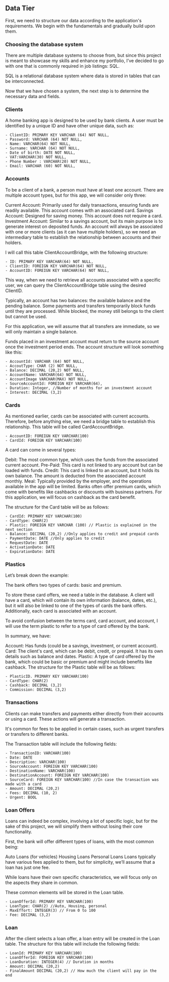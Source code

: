 ## Data Tier

First, we need to structure our data according to the application's requirements. We begin with the fundamentals and gradually build upon them.

### Choosing the database system

There are multiple database systems to choose from, but since this project is meant to showcase my skills and enhance my portfolio, I’ve decided to go with one that is commonly required in job listings: SQL.

SQL is a relational database system where data is stored in tables that can be interconnected.

Now that we have chosen a system, the next step is to determine the necessary data and fields.

### Clients

A home banking app is designed to be used by bank clients. A user must be identified by a unique ID and have other unique data, such as:

    - ClientID: PRIMARY KEY VARCHAR (64) NOT NULL,
    - Password: VARCHAR (64) NOT NULL,
    - Name: VARCHAR(64) NOT NULL,
    - Surname: VARCHAR (64) NOT NULL,
    - Date of birth: DATE NOT NULL,
    - VAT:VARCHAR(30) NOT NULL,
    - Phone Number : VARCHAR(20) NOT NULL,
    - Email: VARCHAR (60) NOT NULL,

### Accounts

To be a client of a bank, a person must have at least one account. There are multiple account types, but for this app, we will consider only three:

Current Account: Primarily used for daily transactions, ensuring funds are readily available. This account comes with an associated card.
Savings Account: Designed for saving money. This account does not require a card.
Investment Account: Similar to a savings account, but its main purpose is to generate interest on deposited funds.
An account will always be associated with one or more clients (as it can have multiple holders), so we need an intermediary table to establish the relationship between accounts and their holders.

I will call this table ClientAccountBridge, with the following structure:

    - ID: PRIMARY KEY VARCHAR(64) NOT NULL,
    - ClientID: FOREIGN KEY VARCHAR(64) NOT NULL,
    - AccountID: FOREIGN KEY VARCHAR(64) NOT NULL,

This way, when we need to retrieve all accounts associated with a specific user, we can query the ClientAccountBridge table using the desired ClientID.

Typically, an account has two balances: the available balance and the pending balance. Some payments and transfers temporarily block funds until they are processed. While blocked, the money still belongs to the client but cannot be used.

For this application, we will assume that all transfers are immediate, so we will only maintain a single balance.

Funds placed in an investment account must return to the source account once the investment period ends. The account structure will look something like this:

    - AccountId: VARCHAR (64) NOT NULL,
    - AccoutType: CHAR (2) NOT NULL,
    - Balance: DECIMAL (20,2) NOT NULL,
    - AccountName: VARCHAR(64) NOT NULL,
    - AccountImage VARCHAR(MAX) NOT NULL,
    - SourceAccountId: FOREIGN KEY VARCHAR(64),
    - Duration: Integer, //Number of months for an investment account
    - Interest: DECIMAL (3,2)

### Cards

As mentioned earlier, cards can be associated with current accounts. Therefore, before anything else, we need a bridge table to establish this relationship. This table will be called CardAccountBridge.

    - AccountID: FOREIGN KEY VARCHAR(100)
    - CardId: FOREIGN KEY VARCHAR(100)

A card can come in several types:

Debit: The most common type, which uses the funds from the associated current account.
Pre-Paid: This card is not linked to any account but can be loaded with funds.
Credit: This card is linked to an account, but it holds its own balance. The amount is deducted from the associated account monthly.
Meal: Typically provided by the employer, and the operations available in the app will be limited.
Banks often offer premium cards, which come with benefits like cashbacks or discounts with business partners. For this application, we will focus on cashback as the card benefit.

The structure for the Card table will be as follows:

    - CardId: PRIMARY KEY VARCHAR(100)
    - CardType: CHAR(2)
    - Plastic: FOREIGN KEY VARCHAR (100) // Plastic is explained in the next section
    - Balance: DECIMAL (20,2) //Only applies to credit and prepaid cards
    - PaymentDate: DATE //Only applies to credit
    - RequestDate: DATE
    - ActivationDate: DATE
    - ExpirationDate: DATE

### Plastics

Let’s break down the example:

The bank offers two types of cards: basic and premium.

To store these card offers, we need a table in the database. A client will have a card, which will contain its own information (balance, dates, etc.), but it will also be linked to one of the types of cards the bank offers. Additionally, each card is associated with an account.

To avoid confusion between the terms card, card account, and account, I will use the term plastic to refer to a type of card offered by the bank.

In summary, we have:

Account: Has funds (could be a savings, investment, or current account).
Card: The client's card, which can be debit, credit, or prepaid. It has its own details such as balance and dates.
Plastic: A type of card offered by the bank, which could be basic or premium and might include benefits like cashback.
The structure for the Plastic table will be as follows:

    - PlasticID. PRIMARY KEY VARCHAR(100)
    - CardType: CHAR(2)
    - Cashback: DECIMAL (3,2)
    - Commission: DECIMAL (3,2)

### Transactions

Clients can make transfers and payments either directly from their accounts or using a card. These actions will generate a transaction.

It's common for fees to be applied in certain cases, such as urgent transfers or transfers to different banks.

The Transaction table will include the following fields:

    - TransactionID: VARCHAR(100)
    - Date: DATE
    - Description: VARCHAR(100)
    - SourceAccount: FOREIGN KEY VARCHAR(100)
    - DestinationName: VARCHAR(100)
    - DestinationAccount: FOREIGN KEY VARCHAR(100)
    - SourceCard: FOREIGN KEY VARCHAR(100) //In case the transaction was made with a card
    - Amount: DECIMAL (20,2)
    - Fees: DECIMAL (10, 2)
    - Urgent: BOOL

### Loan Offers

Loans can indeed be complex, involving a lot of specific logic, but for the sake of this project, we will simplify them without losing their core functionality.

First, the bank will offer different types of loans, with the most common being:

Auto Loans (for vehicles)
Housing Loans
Personal Loans
Loans typically have various fees applied to them, but for simplicity, we’ll assume that a loan has just one fee.

While loans have their own specific characteristics, we will focus only on the aspects they share in common.

These common elements will be stored in the Loan table.

    - LoanOfferId: PRIMARY KEY VARCHAR(100)
    - LoanType: CHAR(2) //Auto, Housing, personal
    - MaxEffort: INTEGER(3) // From 0 to 100
    - Fee: DECIMAL (3,2)

### Loan

After the client selects a loan offer, a loan entry will be created in the Loan table. The structure for this table will include the following fields:

    - LoanId: PRIMARY KEY VARCHAR(100)
    - LoanOfferId: FOREIGN KEY VARCHAR(100)
    - LoanDuration: INTEGER(4) // Duration in months
    - Amount: DECIMAL (20,2)
    - FinalAmount DECIMAL (20,2) // How much the client will pay in the end
